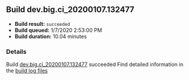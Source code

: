 ## Build dev.big.ci_20200107.132477
- **Build result:** `succeeded`
- **Build queued:** 1/7/2020 2:53:00 PM
- **Build duration:** 10.04 minutes
### Details
Build [dev.big.ci_20200107.132477](https://winappstudio.visualstudio.com/web/build.aspx?pcguid=a4ef43be-68ce-4195-a619-079b4d9834c2&builduri=vstfs%3a%2f%2f%2fBuild%2fBuild%2f32477) succeeded
Find detailed information in the [build log files]()
